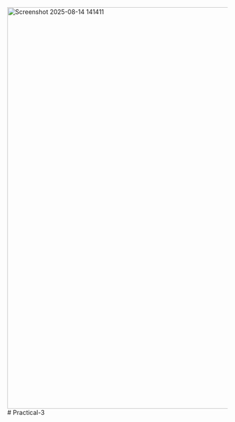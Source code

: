 <img width="1885" height="918" alt="Screenshot 2025-08-14 141411" src="https://github.com/user-attachments/assets/3fa35acd-4860-4a12-b378-024129bb19b8" />
# Practical-3
